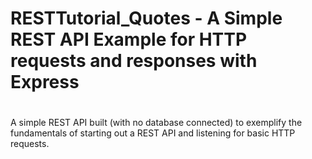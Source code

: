 #
# RESTTutorial_Quotes - A Simple REST API Example for HTTP requests and responses with Express
#
A simple REST API built (with no database connected) to exemplify the fundamentals of starting out a REST API and listening for basic HTTP requests.
